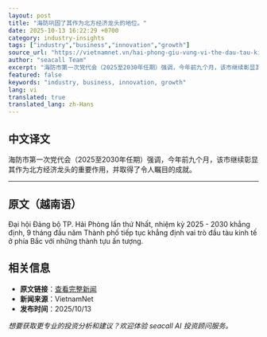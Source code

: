 ```yaml
---
layout: post
title: "海防巩固了其作为北方经济龙头的地位。"
date: 2025-10-13 16:22:29 +0700
category: industry-insights
tags: ["industry","business","innovation","growth"]
source_url: "https://vietnamnet.vn/hai-phong-giu-vung-vi-the-dau-tau-kinh-te-phia-bac-2452283.html"
author: "seacall Team"
excerpt: "海防市第一次党代会（2025至2030年任期）强调，今年前九个月，该市继续彰显其作为北方经济龙头的重要作用，并取得了令人瞩目的成就。..."
featured: false
keywords: "industry, business, innovation, growth"
lang: vi
translated: true
translated_lang: zh-Hans
---
```


## 中文译文

海防市第一次党代会（2025至2030年任期）强调，今年前九个月，该市继续彰显其作为北方经济龙头的重要作用，并取得了令人瞩目的成就。

---

## 原文（越南语）

Đại hội Đảng bộ TP. Hải Phòng lần thứ Nhất, nhiệm kỳ 2025 - 2030 khẳng định, 9 tháng đầu năm Thành phố tiếp tục khẳng định vai trò đầu tàu kinh tế ở phía Bắc với những thành tựu ấn tượng.

## 相关信息

- **原文链接**：[查看完整新闻](https://vietnamnet.vn/hai-phong-giu-vung-vi-the-dau-tau-kinh-te-phia-bac-2452283.html)
- **新闻来源**：VietnamNet
- **发布时间**：2025/10/13

*想要获取更专业的投资分析和建议？欢迎体验 seacall AI 投资顾问服务。*